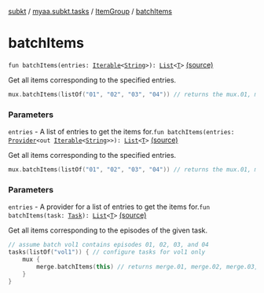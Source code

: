 [subkt](../../index.md) / [myaa.subkt.tasks](../index.md) / [ItemGroup](index.md) / [batchItems](./batch-items.md)

# batchItems

`fun batchItems(entries: `[`Iterable`](https://kotlinlang.org/api/latest/jvm/stdlib/kotlin.collections/-iterable/index.html)`<`[`String`](https://kotlinlang.org/api/latest/jvm/stdlib/kotlin/-string/index.html)`>): `[`List`](https://kotlinlang.org/api/latest/jvm/stdlib/kotlin.collections/-list/index.html)`<`[`T`](index.md#T)`>` [(source)](https://github.com/Myaamori/SubKt/blob/0.1.19/src/main/kotlin/myaa/subkt/tasks/tasks.kt#L280)

Get all items corresponding to the specified entries.

``` kotlin
mux.batchItems(listOf("01", "02", "03", "04")) // returns the mux.01, mux.02, mux.03, mux.04 tasks
```

### Parameters

`entries` - A list of entries to get the items for.`fun batchItems(entries: `[`Provider`](https://docs.gradle.org/current/javadoc/org/gradle/api/provider/Provider.html)`<out `[`Iterable`](https://kotlinlang.org/api/latest/jvm/stdlib/kotlin.collections/-iterable/index.html)`<`[`String`](https://kotlinlang.org/api/latest/jvm/stdlib/kotlin/-string/index.html)`>>): `[`List`](https://kotlinlang.org/api/latest/jvm/stdlib/kotlin.collections/-list/index.html)`<`[`T`](index.md#T)`>` [(source)](https://github.com/Myaamori/SubKt/blob/0.1.19/src/main/kotlin/myaa/subkt/tasks/tasks.kt#L288)

Get all items corresponding to the specified entries.

``` kotlin
mux.batchItems(listOf("01", "02", "03", "04")) // returns the mux.01, mux.02, mux.03, mux.04 tasks
```

### Parameters

`entries` - A provider for a list of entries to get the items for.`fun batchItems(task: `[`Task`](https://docs.gradle.org/current/javadoc/org/gradle/api/Task.html)`): `[`List`](https://kotlinlang.org/api/latest/jvm/stdlib/kotlin.collections/-list/index.html)`<`[`T`](index.md#T)`>` [(source)](https://github.com/Myaamori/SubKt/blob/0.1.19/src/main/kotlin/myaa/subkt/tasks/tasks.kt#L296)

Get all items corresponding to the episodes of the given task.

``` kotlin
// assume batch vol1 contains episodes 01, 02, 03, and 04
tasks(listOf("vol1")) { // configure tasks for vol1 only
    mux {
        merge.batchItems(this) // returns merge.01, merge.02, merge.03, merge.04
    }
}
```

